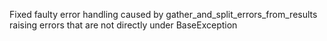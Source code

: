 Fixed faulty error handling caused by gather_and_split_errors_from_results raising errors that are not directly under BaseException